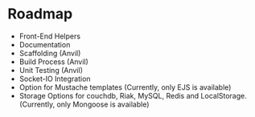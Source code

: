 # Roadmap

* Front-End Helpers
* Documentation
* Scaffolding (Anvil)
* Build Process (Anvil)
* Unit Testing (Anvil)
* Socket-IO Integration
* Option for Mustache templates (Currently, only EJS is available)
* Storage Options for couchdb, Riak, MySQL, Redis and LocalStorage. (Currently, only Mongoose is available)